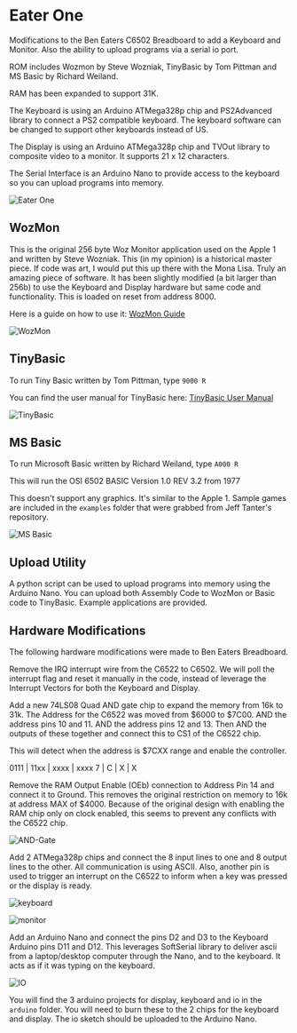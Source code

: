 # Eater One

Modifications to the Ben Eaters C6502 Breadboard to add a Keyboard and Monitor.  Also the ability to upload programs via a serial io port.

ROM includes Wozmon by Steve Wozniak, TinyBasic by Tom Pittman and MS Basic by Richard Weiland.

RAM has been expanded to support 31K.

The Keyboard is using an Arduino ATMega328p chip and PS2Advanced library to connect a PS2 compatible keyboard.  The keyboard software can be changed to support other keyboards instead of US.

The Display is using an Arduino ATMega328p chip and TVOut library to composite video to a monitor.  It supports 21 x 12 characters.

The Serial Interface is an Arduino Nano to provide access to the keyboard so you can upload programs into memory.

![Eater One](/images/eater-one.jpeg)

## WozMon

This is the original 256 byte Woz Monitor application used on the Apple 1 and written by Steve Wozniak.  This (in my opinion) is a historical master piece.  If code was art, I would put this up there with the Mona Lisa.  Truly an amazing piece of software.  It has been slightly modified (a bit larger than 256b) to use the Keyboard and Display hardware but same code and functionality.  This is loaded on reset from address 8000.

Here is a guide on how to use it: [WozMon Guide](https://www.sbprojects.net/projects/apple1/wozmon.php)

![WozMon](/images/wozmon.jpeg)

## TinyBasic

To run Tiny Basic written by Tom Pittman, type `9000 R`

You can find the user manual for TinyBasic here: [TinyBasic User Manual](http://www.ittybittycomputers.com/IttyBitty/TinyBasic/TBuserMan.htm)

![TinyBasic](/images/tiny-basic.jpeg)

## MS Basic

To run Microsoft Basic written by Richard Weiland, type `A000 R`

This will run the OSI 6502 BASIC Version 1.0 REV 3.2 from 1977

This doesn't support any graphics.  It's similar to the Apple 1.  Sample games are included in the `examples` folder that were grabbed from Jeff Tanter's repository.

![MS Basic](/images/basic.jpeg)

## Upload Utility

A python script can be used to upload programs into memory using the Arduino Nano.  You can upload both Assembly Code to WozMon or Basic code to TinyBasic.   Example applications are provided.

## Hardware Modifications

The following hardware modifications were made to Ben Eaters Breadboard.

Remove the IRQ interrupt wire from the C6522 to C6502.  We will poll the interrupt flag and reset it manually in the code, instead of leverage the Interrupt Vectors for both the Keyboard and Display.

Add a new 74LS08 Quad AND gate chip to expand the memory from 16k to 31k.  The Address for the C6522 was moved from $6000 to $7C00.  AND the address pins 10 and 11.  AND the address pins 12 and 13.  Then AND the outputs of these together and connect this to CS1 of the C6522 chip.

This will detect when the address is $7CXX range and enable the controller.

0111 | 11xx | xxxx | xxxx
 7   |  C   |  X   |  X

Remove the RAM Output Enable (OEb) connection to Address Pin 14 and connect it to Ground.  This removes the original restriction on memory to 16k at address MAX of $4000.  Because of the original design with enabling the RAM chip only on clock enabled, this seems to prevent any conflicts with the C6522 chip.

![AND-Gate](/images/and-gate.jpeg)

Add 2 ATMega328p chips and connect the 8 input lines to one and 8 output lines to the other.  All communication is using ASCII.  Also, another pin is used to trigger an interrupt on the C6522 to inform when a key was pressed or the display is ready.

![keyboard](/images/keyboard.jpeg)

![monitor](/images/monitor.jpeg)

Add an Arduino Nano and connect the pins D2 and D3 to the Keyboard Arduino pins D11 and D12.  This leverages SoftSerial library to deliver ascii from a laptop/desktop computer through the Nano, and to the keyboard.  It acts as if it was typing on the keyboard.

![IO](/images/io.jpeg)

You will find the 3 arduino projects for display, keyboard and io in the `arduino` folder.  You will need to burn these to the 2 chips for the keyboard and display.  The io sketch should be uploaded to the Arduino Nano.




